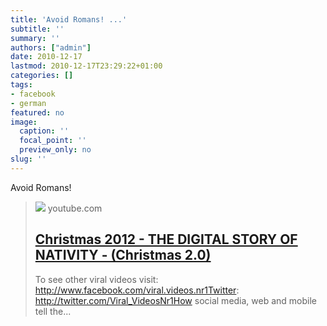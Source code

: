 ```yaml
---
title: 'Avoid Romans! ...'
subtitle: ''
summary: ''
authors: ["admin"]
date: 2010-12-17
lastmod: 2010-12-17T23:29:22+01:00
categories: []
tags:
- facebook
- german
featured: no
image:
  caption: ''
  focal_point: ''
  preview_only: no
slug: ''
---
```

Avoid Romans!
> [![](https://i.ytimg.com/vi/vZrf0PbAGSk/maxresdefault.jpg)](http://www.youtube.com/watch?v=vZrf0PbAGSk)
> youtube.com
> ## [Christmas 2012 - THE DIGITAL STORY OF NATIVITY - (Christmas 2.0)](http://www.youtube.com/watch?v=vZrf0PbAGSk)
>
>To see other viral videos visit: http://www.facebook.com/viral.videos.nr1Twitter: http://twitter.com/Viral_VideosNr1How social media, web and mobile tell the...


